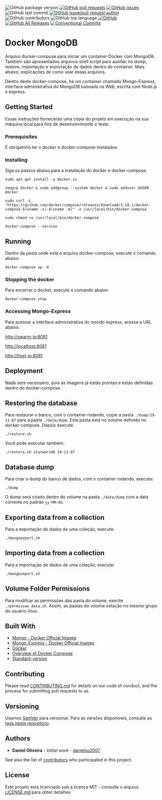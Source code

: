 ![GitHub package version](https://img.shields.io/github/package-json/v/danielso2007/dockerMongoDB.svg)
[![GitHub pull requests](https://img.shields.io/github/issues-pr-raw/danielso2007/dockerMongoDB.svg)](https://github.com/danielso2007/dockerMongoDB/pulls)
[![GitHub issues](https://img.shields.io/github/issues/danielso2007/dockerMongoDB.svg)](https://github.com/danielso2007/dockerMongoDB/issues?q=is%3Aopen+is%3Aissue)
![GitHub last commit](https://img.shields.io/github/last-commit/danielso2007/dockerMongoDB.svg)
[![GitHub issue/pull request author](https://img.shields.io/github/issues/detail/u/danielso2007/dockerMongoDB/1.svg)](https://github.com/danielso2007/dockerMongoDB/pulls)
![GitHub contributors](https://img.shields.io/github/contributors/danielso2007/dockerMongoDB.svg)
![GitHub top language](https://img.shields.io/github/languages/top/danielso2007/dockerMongoDB.svg)
[![GitHub](https://img.shields.io/github/license/danielso2007/dockerMongoDB.svg)](https://github.com/danielso2007/dockerMongoDB)
[![GitHub All Releases](https://img.shields.io/github/downloads/danielso2007/dockerMongoDB/total.svg)](https://github.com/danielso2007/dockerMongoDB/archive/master.zip)
[![Conventional Commits](https://img.shields.io/badge/Conventional%20Commits-1.0.0-yellow.svg)](https://conventionalcommits.org)


# Docker MongoDB

Arquivo docker-compose para iniciar um container Docker com MongoDB. Também são apresentados arquivos shell script para auxiliar no dump, restore, importação e exportação de dados dentro do container. Mais abaixo, explicações de como usar essas arquivos.

Dentro deste docker-compose, há um container chamado Mongo-Express, interface administrativa do MongoDB baseada na Web, escrita com Node.js e express.

## Getting Started

Essas instruções fornecerão uma cópia do projeto em execução na sua máquina local para fins de desenvolvimento e teste.

### Prerequisites

É obrigatório ter o docker e docker-compose instalados.

### Installing

Siga os passos abaixo para a instalação do docker e docker-compose.

```
sudo apt-get install -y docker.io
```
```
newgrp docker & sudo addgroup --system docker & sudo adduser $USER docker
```
```
sudo curl -L "https://github.com/docker/compose/releases/download/1.24.1/docker-compose-$(uname -s)-$(uname -m)" -o /usr/local/bin/docker-compose
```
```
sudo chmod +x /usr/local/bin/docker-compose
```
```
docker-compose --version
```

## Running

Dentro da pasta onde está o arquivo docker-compose, execute o comando abaixo:
```
docker-compose up -d
```

### Stopping the docker

Para encerrar o docker, execute o comando abaixo:
```
docker-compose stop
```

### Accessing Mongo-Express

Para acessar a interface administrativa do mondo express, acesse a URL abaixo:

[http://swarm-ip:8081](http://swarm-ip:8081)

[http://localhost:8081](http://localhost:8081)

[http://host-ip:8081](http://host-ip:8081)

## Deployment

Nada será necessário, pois as imagens já estão prontas e estão definidas dentro do docker-compose.

## Restoring the database

Para restaurar o banco, com o container rodando, copie a pasta `./dump/19-11-07` para a pasta `./data/dump`. Esta pasta está no volume definido no docker-compose. Depois execute:
``` 
./restore.sh
```
Você pode executar também:
```
./restore.sh starwarsdb 19-11-07
```

## Database dump

Para criar o dump do banco de dados, com o container rodando, execute:
```
./dump
```
O dump será criado dentro do volume na pasta `./data/dump` com a data corrente no padrão `yy-MM-dd`.

## Exporting data from a collection

Para a exportação de dados de uma coleção, execute:

```
./mongoexport.sh
```

## Importing data from a collection

Para a importação de dados de uma coleção, execute:

```
./mongoimport.sh
```

## Volume Folder Permissions

Para modifcar as permissões das pasta do volume, execite `./permissao_data.sh`. Assim, as pastas do volume estação no mesmo grupo do usuário linux.

## Built With

* [Mongo - Docker Official Images](https://hub.docker.com/_/mongo)
* [Mongo-Express - Docker Official Images](https://hub.docker.com/_/mongo-express)
* [Docker](https://www.docker.com/)
* [Overview of Docker Compose](https://docs.docker.com/compose/)
* [Standard-version](https://github.com/conventional-changelog/standard-version)


## Contributing

Please read [CONTRIBUTING.md](CONTRIBUTING.md) for details on our code of conduct, and the process for submitting pull requests to us.

## Versioning

Usamos [SemVer](http://semver.org/) para versionar. Para as versões disponíveis, consulte as [tags neste repositório](https://github.com/danielso2007/dockerMongoDB/releases). 

## Authors

* **Daniel Oliveira** - *Initial work* - [danielso2007](https://github.com/danielso2007)

See also the list of [contributors](https://github.com/danielso2007/dockerMongoDB/graphs/contributors) who participated in this project.

## License

Este projeto está licenciado sob a licença MIT - consulte o arquivo [LICENSE.md](LICENSE.md) para obter detalhes
